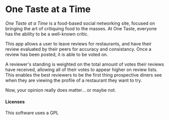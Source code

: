 One Taste at a Time
========


<em>One Taste at a Time</em> is a food-based social networking site, focused on bringing the art of critiquing food to the masses. At One Taste, everyone has the ability to be a well-known critic. 

This app allows a user to leave reviews for restaurants, and have their review evaluated by their peers for accuracy and consistancy. Once a review has been posted, it is able to be voted on. 

A reviewer's standing is weighted on the total amount of votes their reviews have received, allowing all of their votes to appear higher on review lists. This enables the best reviewers to be the first thing prospective diners see when they are viewing the profile of a restaurant they want to try.

Now, your opinion really does matter... or maybe not. 


<h4>Licenses</h4>
This software uses a GPL